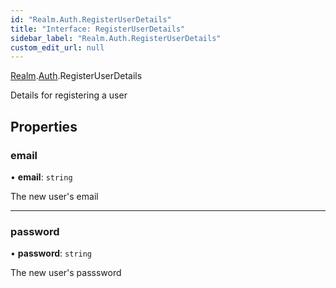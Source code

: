 ```yaml
---
id: "Realm.Auth.RegisterUserDetails"
title: "Interface: RegisterUserDetails"
sidebar_label: "Realm.Auth.RegisterUserDetails"
custom_edit_url: null
---
```


[Realm](../namespaces/Realm).[Auth](../namespaces/Realm.Auth).RegisterUserDetails

Details for registering a user

## Properties

### email

• **email**: `string`

The new user's email

___

### password

• **password**: `string`

The new user's passsword
